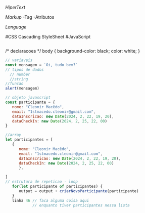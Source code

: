 



*HiperText*

*Markup*
-Tag
-Atributos

*Language*


#CSS
Cascading StyleSheet 
#JavaScript
```css
```
/* declaracoes */
body {
  background-color: black; 
  color: white;
}

``` js
// variaveis
const mensagem = `Oi, tudo bem?`
// tipos de dados
  // number
  //string
//funcao
alert(mensagem)

// objeto javascript
const participante = {
   nome: "Cleonir Macêdo",
   email: "1stmacedo.cleonir@gmail.com",
   dataInscricao: new Date(2024, 2, 22, 19, 20),
   dataCheckIn: new Date(2024, 2, 25, 22, 00) 
}

//array
let participantes = [
   {
      nome: "Cleonir Macêdo",
      email: "1stmacedo.cleonir@gmail.com",
      dataInscricao: new Date(2024, 2, 22, 19, 20),
      dataCheckIn: new Date(2024, 2, 25, 22, 00) 
      },

]
// estrutura de repeticao - loop
   for(let participante of participantes) {
      output = output + criarNovoParticipante(participante)
   }
   linha 46 // faca alguma coisa aqui
            // enquanto tiver participantes nessa lista